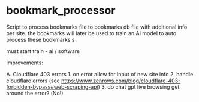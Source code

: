 # bookmark_processor
Script to process bookmarks file to bookmarks db file with additional info per site. 
the bookmarks will later be used to train an AI model to auto process these bookmarks
s

must start train - ai / software

Improvements:

A. Cloudflare 403 errors
    1. on error allow for input of new site info
    2. handle cloudflare errors (see https://www.zenrows.com/blog/cloudflare-403-forbidden-bypass#web-scraping-api)
    3. do chat gpt live browsing get around the error? (No!) 




